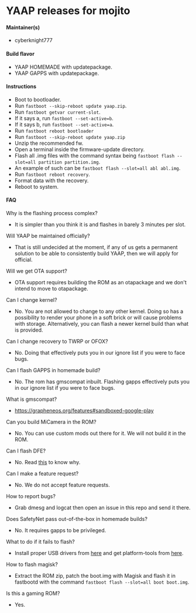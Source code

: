 # YAAP releases for mojito

#### Maintainer(s)

- cyberknight777

#### Build flavor

- YAAP HOMEMADE with updatepackage.
- YAAP GAPPS with updatepackage.

#### Instructions

- Boot to bootloader.
- Run `fastboot --skip-reboot update yaap.zip`.
- Run `fastboot getvar current-slot`.
- If it says a, run `fastboot --set-active=b`.
- If it says b, run `fastboot --set-active=a`.
- Run `fastboot reboot bootloader`
- Run `fastboot --skip-reboot update yaap.zip`
- Unzip the recommended fw.
- Open a terminal inside the firmware-update directory.
- Flash all .img files with the command syntax being `fastboot flash --slot=all partition partition.img`.
- An example of such can be `fastboot flash --slot=all abl abl.img`.
- Run `fastboot reboot recovery`.
- Format data with the recovery.
- Reboot to system.

#### FAQ

Why is the flashing process complex?

- It is simpler than you think it is and flashes in barely 3 minutes per slot.

Will YAAP be maintained officially?

- That is still undecided at the moment, if any of us gets a permanent solution to be able to consistently build YAAP, then we will apply for official.

Will we get OTA support?

- OTA support requires building the ROM as an otapackage and we don't intend to move to otapackage.

Can I change kernel?

- No. You are not allowed to change to any other kernel. Doing so has a possibility to render your phone in a soft brick or will cause problems with storage. Alternatively, you can flash a newer kernel build than what is provided.

Can I change recovery to TWRP or OFOX?

- No. Doing that effectively puts you in our ignore list if you were to face bugs.

Can I flash GAPPS in homemade build?

- No. The rom has gmscompat inbuilt. Flashing gapps effectively puts you in our ignore list if you were to face bugs.

What is gmscompat?

- https://grapheneos.org/features#sandboxed-google-play

Can you build MiCamera in the ROM?

- No. You can use custom mods out there for it. We will not build it in the ROM.

Can I flash DFE?

- No. Read [this](https://kubersharma001.com/reasons-to-stay-encrypted-on-android-and-the-risks-otherwise) to know why.

Can I make a feature request?

- No. We do not accept feature requests.

How to report bugs?

- Grab dmesg and logcat then open an issue in this repo and send it there.

Does SafetyNet pass out-of-the-box in homemade builds?

- No. It requires gapps to be privileged.

What to do if it fails to flash?

- Install proper USB drivers from [here](https://developer.android.com/studio/run/win-usb) and get platform-tools from [here](https://developer.android.com/studio/releases/platform-tools).

How to flash magisk?

- Extract the ROM zip, patch the boot.img with Magisk and flash it in fastbootd with the command `fastboot flash --slot=all boot boot.img`.

Is this a gaming ROM?

- Yes.

